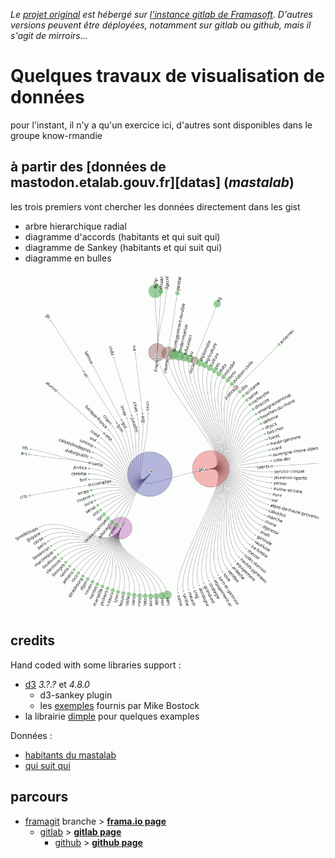 *Le [projet original][origin] est hébergé sur [l'instance gitlab de Framasoft][origin]. D'autres versions peuvent être déployées, notamment sur gitlab ou github, mais il s'agit de mirroirs...*

# Quelques travaux de visualisation de données

pour l'instant, il n'y a qu'un exercice ici, d'autres sont disponibles dans le groupe know-rmandie

## à partir des [données de mastodon.etalab.gouv.fr][datas] (*mastalab*)
les trois premiers vont chercher les données directement dans les gist
* arbre hierarchique radial
* diagramme d'accords (habitants et qui suit qui)
* diagramme de Sankey (habitants et qui suit qui)
* diagramme en bulles

![l'arbre hierarchique radial](./mastalab/img/visu-hierach-cercle-201705.png)

## credits
Hand coded with some libraries support :
* [d3][d3] *3.?.?* et *4.8.0*
    * d3-sankey plugin
    * les [exemples][blocks] fournis par Mike Bostock
* la librairie [dimple][dimple] pour quelques examples

Données :
* [habitants du mastalab][habitants]
* [qui suit qui][quisuit]

## parcours
* [framagit][origin] branche > **[frama.io page][frio-page]**
    * [gitlab][gitlab] > **[gitlab page][gl-page]**
        * [github][github] > **[github page][gh-page]**


[origin]:https://framagit.org/sycom/dataviz
[frio-page]:https://sycom.frama.io/dataviz
[gitlab]:https://gitlab.com/sycom/dataviz
[gl-page]:https://sycom.gitlab.io/dataviz
[github]:https://github.com/sycom/dataviz
[gh-page]:https://sycom.github.io/dataviz

[habitants]:https://gist.github.com/cquest/bbf1f88f305564fe80a47d7951255eb1
[quisuit]:https://gist.github.com/cquest/e5bd4e4e6a315e656cb15748f1fadf2d
[d3]:https://d3js.org
[blocks]:https://bl.ocks.org
[dimple]:http://dimplejs.org
